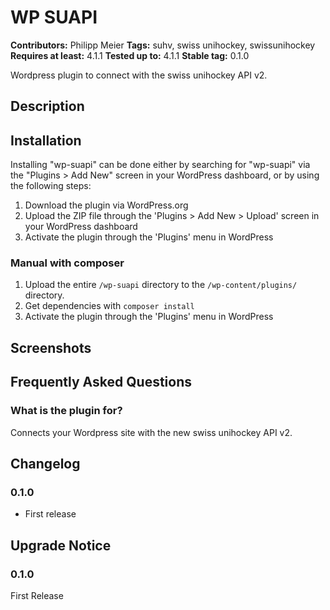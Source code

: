 # WP SUAPI #
**Contributors:**      Philipp Meier
**Tags:**              suhv, swiss unihockey, swissunihockey
**Requires at least:** 4.1.1
**Tested up to:**      4.1.1
**Stable tag:**        0.1.0

Wordpress plugin to connect with the swiss unihockey API v2.

## Description ##

## Installation ##

Installing "wp-suapi" can be done either by searching for "wp-suapi" via the "Plugins > Add New" screen in your WordPress dashboard, or by using the following steps:

1. Download the plugin via WordPress.org
1. Upload the ZIP file through the 'Plugins > Add New > Upload' screen in your WordPress dashboard
1. Activate the plugin through the 'Plugins' menu in WordPress

### Manual with composer ###

1. Upload the entire `/wp-suapi` directory to the `/wp-content/plugins/` directory.
1. Get dependencies with `composer install`
1. Activate the plugin through the 'Plugins' menu in WordPress

## Screenshots ##

## Frequently Asked Questions ##

### What is the plugin for? ###

Connects your Wordpress site with the new swiss unihockey API v2.

## Changelog ##

### 0.1.0 ###
* First release

## Upgrade Notice ##

### 0.1.0 ###
First Release

